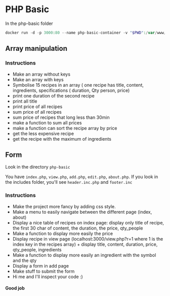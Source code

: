 # PHP Basic

In the php-basic folder

```php
docker run -d -p 3000:80 --name php-basic-container -v "$PWD":/var/www/html php:7.0-apache
```

## Array manipulation

### Instructions

* Make an array without keys
* Make an array with keys
* Symbolise 15 recipes in an array ( one recipe has title, content, ingredients, specifications ( duration, Qty person, price)
* print one duration of the second recipe
* print all title
* print price of all recipes
* sum price of all recipes
* sum price of recipes that long less than 30min
* make a function to sum all prices
* make a function can sort the recipe array by price
* get the less expensive recipe
* get the recipe with the maximum of ingredients

## Form

Look in the directory ```php-basic```

You have ```index.php```, ```view.php```, ```add.php```, ```edit.php```, ```about.php```.
If you look in the includes folder, you'll see ```header.inc.php``` and ```footer.inc```

### Instructions

* Make the project more fancy by adding css style.
* Make a menu to easily navigate between the different page (index, about)
* Display a nice table of recipes on index page: display only title of recipe, the first 30 char of content, the duration, the price, qty_people
* Make a function to display more easily the price
* Display recipe in view page (localhost:3000/view.php?r=1 where 1 is the index key in the recipes array) + display title, content, duration, price, qty_people, ingredients
* Make a function to display more easily an ingredient with the symbol and the qty
* Display a form in add page
* Make stuff to submit the form
* Hi me and I'll inspect your code :)

#### Good job